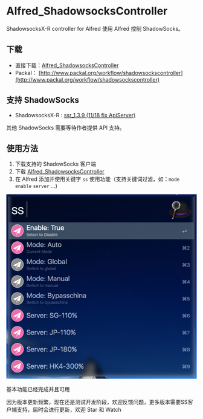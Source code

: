 # Alfred_ShadowsocksController

ShadowsocksX-R controller for Alfred  使用 Alfred 控制 ShadowSocks。

## 下载

- 直接下载：[Alfred_ShadowsocksController](https://github.com/yourtion/Alfred_ShadowsocksController/releases/download/0.3/ShadowsocksControler.alfredworkflow) 
- Packal： [http://www.packal.org/workflow/shadowsockscontroller](http://www.packal.org/workflow/shadowsockscontroller)

## 支持 ShadowSocks

- ShadowsocksX-R : [ssr_1.3.9 (11/18 fix ApiServer)](https://github.com/yichengchen/ShadowsocksX-R/releases/tag/sst_1.3.9)

其他 ShadowSocks 需要等待作者提供 API 支持。 

## 使用方法

1. 下载支持的 ShadowSocks 客户端
2. 下载 [Alfred_ShadowsocksController](https://github.com/yourtion/Alfred_ShadowsocksController/releases/download/0.3/ShadowsocksControler.alfredworkflow) 
3. 在 Alfred 添加并使用关键字 `ss` 使用功能（支持关键词过滤，如：`mode` `enable` `server` …)

![ScreenShot](ScreenShot.png)

基本功能已经完成并且可用

因为版本更新频繁，现在还是测试开发阶段，欢迎反馈问题，更多版本需要SS客户端支持，届时会进行更新，欢迎 Star 和 Watch


